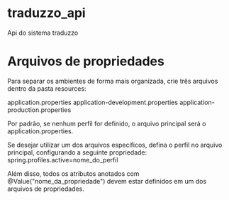 # traduzzo_api
Api do sistema traduzzo

# Arquivos de propriedades
Para separar os ambientes de forma mais organizada, crie três arquivos dentro
da pasta resources:

application.properties
application-development.properties
application-production.properties

Por padrão, se nenhum perfil for definido, o arquivo principal será o
application.properties.

Se desejar utilizar um dos arquivos específicos, defina o perfil no arquivo
principal, configurando a seguinte propriedade:
spring.profiles.active=nome_do_perfil

Além disso, todos os atributos anotados com @Value("nome_da_propriedade") devem
estar definidos em um dos arquivos de propriedades.